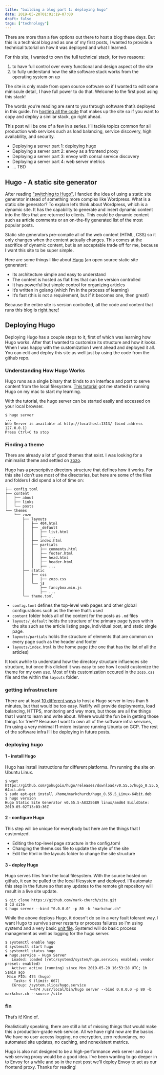 ```yaml
---
title: "building a blog part 1: deploying hugo"
date: 2019-05-20T01:01:19-07:00
draft: false
tags: ["technology"]
---
```



There are more than a few options out there to host a blog these days. But this is a technical blog and as one of my first posts, I wanted to provide a technical tutorial on how it was deployed and what I learned. 

For this site, I wanted to own the full technical stack, for two reasons:

1. to have full control over every functional and design aspect of the site
2. to fully understand how the site software stack works from the operating system on up

The site is only made from open source software so if I wanted to edit some miniscule detail, I have full power to do that. Welcome to the first post using this stack!

The words you’re reading are sent to you through software that’s deployed in this guide. I’m [hosting all the code](https://github.com/mark-church/site) that makes up the site so if you want to copy and deploy a similar stack, go right ahead.

This post will be one of a few in a series. I’ll tackle topics common for all production web services such as load balancing, service discovery, high availability, and security. 

- Deploying a server part 1: deploying hugo
- Deploying a server part 2: envoy as a frontend proxy
- Deploying a server part 3: envoy with consul service discovery
- Deploying a server part 4: web server metrics
- ... TBD

## Hugo - A static site generator
After reading ["switching to Hugo"](https://jvns.ca/blog/2016/10/09/switching-to-hugo/), I fancied the idea of using a static site generator instead of something more complex like Wordpress. What is a static site generator? To explain let’s think about Wordpress, which is a dynamic site. It has the capability to generate and insert dynamic content into the files that are returned to clients. This could be dynamic content such as article comments or an on-the-fly generated list of the most popular posts.

Static site generators pre-compile all of the web content (HTML, CSS) so it only changes when the content actually changes. This comes at the sacrifice of dynamic content, but is an acceptable trade off for me, because I want this site to be super simple.

Here are some things I like about [Hugo](https://gohugo.io/) (an open source static site generator):

- Its architecture simple and easy to understand
- The content is hosted as flat files that can be version controlled
- It has powerful but simple control for organizing articles
- It’s written in golang (which I’m in the process of learning)
- It’s fast (this is not a requirement, but if it becomes one, then great!)

Because the entire site is version controlled, all the code and content that runs this blog is [right here](https://github.com/mark-church/site)!

## Deploying Hugo
Deploying Hugo has a couple steps to it, first of which was learning how Hugo works. After that I wanted to customize its structure and how it looks. When I was happy with the customization I went ahead and deployed it all. You can edit and deploy this site as well just by using the code from the github repo.

### Understanding How Hugo Works

Hugo runs as a single binary that binds to an interface and port to serve content from the local filesystem. [This tutorial](https://gohugo.io/getting-started/quick-start/) got me started in running Hugo on my mac to start my learning.

With the tutorial, the hugo server can be started easily and accessed on your local browser.

```
$ hugo server
...
Web Server is available at http://localhost:1313/ (bind address 127.0.0.1)
Press Ctrl+C to stop
```

### Finding a theme

There are already a lot of good themes that exist. I was looking for a minimalist theme and settled on [zozo](https://github.com/imzeuk/hugo-theme-zozo). 

Hugo has a prescriptive directory structure that defines how it works. For this site I don’t use most of the directories, but here are some of the files and folders I did spend a lot of time on:

```
├── config.toml
├── content
│   ├── about
│   ├── links
│   └── posts
└── themes
    └── zozo
        ├── layouts
        │   ├── 404.html
        │   ├── _default
        │   │   ├── list.html
        │   │   ├── ...
        │   ├── index.html
        │   ├── partials
        │   │   ├── comments.html
        │   │   ├── footer.html
        │   │   ├── head.html
        │   │   ├── header.html
        │   │   ├── ...
        ├── static
        │   ├── css
        │   │   ├── zozo.css
        │   └── js
        │       ├── fancybox.min.js
        │       ├── ...
        └── theme.toml
```

- `config.toml` defines the top-level web pages and other global configurations such as the theme that’s used
- `content` folder holds all of the content for the posts as `.md` files
- `layouts/_default` holds the structure of the primary page types within the site such as the article listing page, individual post, and static single page.
- `layouts/partials` holds the structure of elements that are common on every page such as the header and footer
- `layouts/index.html` is the home page (the one that has the list of all the articles)

It took awhile to understand how the directory structure influences site structure, but once this clicked it was easy to see how I could customize the theme for my own use. Most of this customization occured in the `zozo.css` file and the within the `layouts` folder. 


### getting infrastructure
There are at least [10 different ways](https://gohugo.io/hosting-and-deployment/) to host a Hugo server in less than 5 minutes, but that would be too easy. Netlify will provide deployments, load balancing, HTTPS, monitoring and way more, but those are all the things that I want to learn and write about. Where would the fun be in getting those things for free?? Because I want to own all of the software infra services, I’m using a very minimal f1-micro instance running Ubuntu on GCP. The rest of the software infra I’ll be deploying in future posts.

### deploying hugo

#### 1 - install Hugo

Hugo has install instructions for different platforms. I'm running the site on Ubuntu Linux.

```
$ wget https://github.com/gohugoio/hugo/releases/download/v0.55.5/hugo_0.55.5_Linux-64bit.deb
$ sudo apt-get install /home/markchurch/hugo_0.55.5_Linux-64bit.deb
$ hugo version
Hugo Static Site Generator v0.55.5-A83256B9 linux/amd64 BuildDate: 2019-05-02T13:03:36Z

```

#### 2 - configure Hugo

This step will be unique for everybody but here are the things that I customized.

- Editing the top-level page structure in the config.toml
- Changing the theme.css file to update the style of the site
- Edit the html in the layouts folder to change the site structure

#### 3 - deploy Hugo

Hugo serves files from the local filesystem. With the source hosted on github, it can be pulled to the local filesystem and deployed. I'll automate this step in the future so that any updates to the remote git repository will result in a live site update.

```
$ git clone https://github.com/mark-church/site.git
$ cd site
$ hugo server --bind "0.0.0.0" -p 80 -b "markchur.ch"
```

While the above deploys Hugo, it doesn't do so in a very fault tolerant way. I want Hugo to survive server restarts or process failures so I’m using systemd and a very basic [unit file](https://github.com/mark-church/site/blob/master/deploy/hugo.service). Systemd will do basic process management as well as logging for the hugo server.


```
$ systemctl enable hugo
$ systemctl start hugo
$ systemctl status hugo
● hugo.service - Hugo Server
   Loaded: loaded (/etc/systemd/system/hugo.service; enabled; vendor preset: enabled)
   Active: active (running) since Mon 2019-05-20 16:53:28 UTC; 1h 51min ago
 Main PID: 474 (hugo)
    Tasks: 9 (limit: 667)
   CGroup: /system.slice/hugo.service
           └─474 /usr/local/bin/hugo server --bind 0.0.0.0 -p 80 -b markchur.ch --source /site
```


### fin
That’s it! Kind of.

Realistically speaking, there are still a lot of missing things that would make this a production-grade web service. All we have right now are the basics. We have no user access logging, no encryption, zero redundancy, no automated site updates, no caching, and nonexistent metrics. 

Hugo is also not designed to be a high-performance web server and so a web serving proxy would be a good idea. I've been wanting to go deeper in to Envoy for a while and so in the next post we’ll deploy [Envoy](https://www.envoyproxy.io/) to act as our frontend proxy. Thanks for reading!
